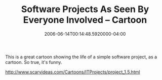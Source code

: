 ﻿---
title: Software Projects As Seen By Everyone Involved – Cartoon
date: "2006-06-14T00:14:48.5920000-04:00"
description: This is a great cartoon showing the life of a simple software
featuredImage: img/18679-featured.png
---

This is a great cartoon showing the life of a simple software project, as a cartoon. So true, it's funny.

<http://www.scaryideas.com/Cartoons/ITProjects/project_1.5.html>

